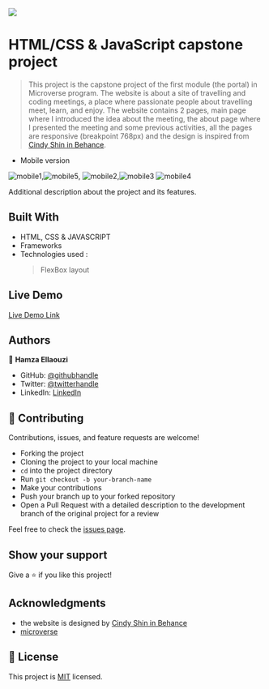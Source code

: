 ![](https://img.shields.io/badge/Microverse-blueviolet)

# HTML/CSS & JavaScript capstone project

> This project is the capstone project of the first module (the portal) in Microverse program.
The website is about a site of travelling and coding meetings, a place where passionate people about travelling meet, learn, and enjoy. The website contains 2 pages, main page where I introduced the idea about the meeting, the about page where I presented the meeting and some previous activities, all the pages are responsive (breakpoint 768px) and the design is inspired from [Cindy Shin in Behance](https://www.behance.net/adagio07).

- Mobile version

![mobile1](https://user-images.githubusercontent.com/80895497/128024374-0b2e20c6-2e39-4ac7-9dad-7fdcc0c292f5.PNG),![mobile5](https://user-images.githubusercontent.com/80895497/128024746-450f3b2c-afe4-4765-87b5-efd083fce021.PNG), ![mobile2](https://user-images.githubusercontent.com/80895497/128024525-d3c13714-3242-467b-9608-632f9f7844bb.PNG),![mobile3](https://user-images.githubusercontent.com/80895497/128024688-44fb112d-f439-4100-bfee-ebcf75cd9ef5.PNG)
![mobile4](https://user-images.githubusercontent.com/80895497/128024747-8e382652-952a-46cd-9af0-57fcf9eaef44.PNG)



Additional description about the project and its features.

## Built With

- HTML, CSS & JAVASCRIPT
- Frameworks
- Technologies used :
   > FlexBox layout

## Live Demo

[Live Demo Link](https://livedemo.com)

## Authors

👤 **Hamza Ellaouzi**

- GitHub: [@githubhandle](https://github.com/githubhandle)
- Twitter: [@twitterhandle](https://twitter.com/twitterhandle)
- LinkedIn: [LinkedIn](https://linkedin.com/in/linkedinhandle)

## 🤝 Contributing

Contributions, issues, and feature requests are welcome!
* Forking the project
* Cloning the project to your local machine
* `cd` into the project directory
* Run `git checkout -b your-branch-name`
* Make your contributions
* Push your branch up to your forked repository
* Open a Pull Request with a detailed description to the development branch of the original project for a review

Feel free to check the [issues page](https://github.com/Hamzaoutdoors/HTML-CSS-JavaScript-capstone-project/issues).

## Show your support

Give a ⭐️ if you like this project!

## Acknowledgments

- the website is designed by [Cindy Shin in Behance](https://www.behance.net/adagio07)
- [microverse](https://www.microverse.org/)

## 📝 License

This project is [MIT](./MIT.md) licensed.

